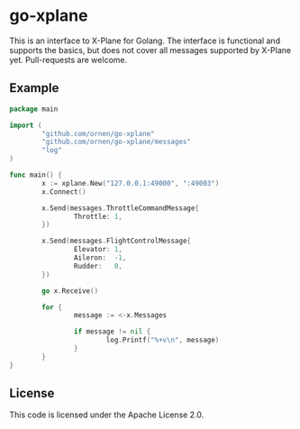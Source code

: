 # go-xplane

This is an interface to X-Plane for Golang. The interface is functional and supports the basics, but does not cover all messages supported by X-Plane yet. Pull-requests are welcome.

## Example
```go
package main

import (
        "github.com/ornen/go-xplane"
        "github.com/ornen/go-xplane/messages"
        "log"
)

func main() {
        x := xplane.New("127.0.0.1:49000", ":49003")
        x.Connect()

        x.Send(messages.ThrottleCommandMessage{
                Throttle: 1,
        })

        x.Send(messages.FlightControlMessage{
                Elevator: 1,
                Aileron:  -1,
                Rudder:   0,
        })

        go x.Receive()

        for {
                message := <-x.Messages

                if message != nil {
                        log.Printf("%+v\n", message)
                }
        }
}
```

## License

This code is licensed under the Apache License 2.0.
